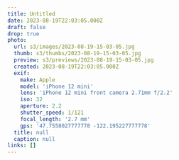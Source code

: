 ```yaml
---
title: Untitled
date: 2023-08-19T22:03:05.000Z
draft: false
drop: true
photo:
  url: s3/images/2023-08-19-15-03-05.jpg
  thumb: s3/thumbs/2023-08-19-15-03-05.jpg
  preview: s3/previews/2023-08-19-15-03-05.jpg
  created: 2023-08-19T22:03:05.000Z
  exif:
    make: Apple
    model: 'iPhone 12 mini'
    lens: 'iPhone 12 mini front camera 2.71mm f/2.2'
    iso: 32
    aperture: 2.2
    shutter_speed: 1/121
    focal_length: '2.7 mm'
    gps: '47.7558027777778 -122.195227777778'
  title: null
  caption: null
links: []
---
```

